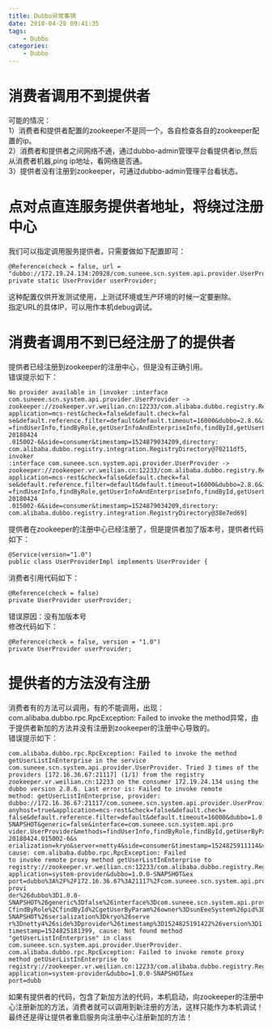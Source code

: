 ```yaml
---
title: Dubbo异常集锦
date: 2018-04-28 09:41:35
tags:
    - Dubbo
categories:
    - Dubbo
---
```

# 消费者调用不到提供者
可能的情况：  
1）消费者和提供者配置的zookeeper不是同一个。各自检查各自的zookeeper配置的ip。  
2）消费者和提供者之间网络不通，通过dubbo-admin管理平台看提供者ip,然后从消费者机器,ping ip地址，看网络是否通。  
3）提供者没有注册到zookeeper，可通过dubbo-admin管理平台看状态。

# 点对点直连服务提供者地址，将绕过注册中心
我们可以指定调用服务提供者。只需要做如下配置即可：
```
@Reference(check = false, url = "dubbo://172.19.24.134:20928/com.suneee.scn.system.api.provider.UserProvider")
private static UserProvider userProvider;
```
这种配置仅供开发测试使用，上测试环境或生产环境的时候一定要删除。  
指定URL的具体IP，可以用作本机debug调试。

# 消费者调用不到已经注册了的提供者
提供者已经注册到zookeeper的注册中心，但是没有正确引用。  
错误提示如下：
```
No provider available in [invoker :interface com.suneee.scn.system.api.provider.UserProvider ->
zookeeper://zookeeper.vr.weilian.cn:12233/com.alibaba.dubbo.registry.RegistryService?application=mcs-rest&check=false&default.check=fal
se&default.reference.filter=default&default.timeout=16000&dubbo=2.8.6&interface=com.suneee.scn.system.api.provider.UserProvider&methods
=findUserInfo,findByRole,getUserInfoAndEnterpriseInfo,findById,getUserListInEnterprise&owner=sunEeemcs&pid=8296&revision=1.0.0-20180424
.015002-6&side=consumer&timestamp=1524879034209,directory: com.alibaba.dubbo.registry.integration.RegistryDirectory@70211df5, invoker
:interface com.suneee.scn.system.api.provider.UserProvider ->
zookeeper://zookeeper.vr.weilian.cn:12233/com.alibaba.dubbo.registry.RegistryService?application=mcs-rest&check=false&default.check=fal
se&default.reference.filter=default&default.timeout=16000&dubbo=2.8.6&interface=com.suneee.scn.system.api.provider.UserProvider&methods
=findUserInfo,findByRole,getUserInfoAndEnterpriseInfo,findById,getUserListInEnterprise&owner=sunEeemcs&pid=8296&revision=1.0.0-20180424
.015002-6&side=consumer&timestamp=1524879034209,directory: com.alibaba.dubbo.registry.integration.RegistryDirectory@38e7ed69]
```

提供者在zookeeper的注册中心已经注册了，但是提供者加了版本号，提供者代码如下：
```
@Service(version="1.0")
public class UserProviderImpl implements UserProvider {
```

消费者引用代码如下：
```
@Reference(check = false)
private UserProvider userProvider;
```

错误原因：没有加版本号  
修改代码如下：
```
@Reference(check = false, version = "1.0")
private UserProvider userProvider;
```

# 提供者的方法没有注册
消费者有的方法可以调用，有的不能调用，出现：com.alibaba.dubbo.rpc.RpcException: Failed to invoke the method异常，由于提供者新加的方法并没有注册到zookeeper的注册中心导致的。  
错误提示如下：
```
com.alibaba.dubbo.rpc.RpcException: Failed to invoke the method getUserListInEnterprise in the service
com.suneee.scn.system.api.provider.UserProvider. Tried 3 times of the providers [172.16.36.67:21117] (1/1) from the registry
zookeeper.vr.weilian.cn:12233 on the consumer 172.19.24.134 using the dubbo version 2.8.6. Last error is: Failed to invoke remote
method: getUserListInEnterprise, provider:
dubbo://172.16.36.67:21117/com.suneee.scn.system.api.provider.UserProvider?anyhost=true&application=mcs-rest&check=false&default.check=
false&default.reference.filter=default&default.timeout=16000&dubbo=1.0.0-SNAPSHOT&generic=false&interface=com.suneee.scn.system.api.pro
vider.UserProvider&methods=findUserInfo,findByRole,findById,getUserByParam&owner=sunEeemcs&pid=10828&revision=1.0.0-20180424.015002-6&s
erialization=kryo&server=netty4&side=consumer&timestamp=1524825911114&version=1.0, cause: com.alibaba.dubbo.rpc.RpcException: Failed
to invoke remote proxy method getUserListInEnterprise to
registry://zookeeper.vr.weilian.cn:12233/com.alibaba.dubbo.registry.RegistryService?application=system-provider&dubbo=1.0.0-SNAPSHOT&ex
port=dubbo%3A%2F%2F172.16.36.67%3A21117%2Fcom.suneee.scn.system.api.provider.UserProvider%3Fanyhost%3Dtrue%26application%3Dsystem-provi
der%26dubbo%3D1.0.0-SNAPSHOT%26generic%3Dfalse%26interface%3Dcom.suneee.scn.system.api.provider.UserProvider%26methods%3DfindUserInfo%2
CfindByRole%2CfindById%2CgetUserByParam%26owner%3DsunEeeSystem%26pid%3D44275%26revision%3D1.0.0-SNAPSHOT%26serialization%3Dkryo%26serve
r%3Dnetty4%26side%3Dprovider%26timestamp%3D1524825191422%26version%3D1.0&owner=sunEeeSystem&pid=44275&registry=zookeeper&server=netty4&
timestamp=1524825181399, cause: Not found method "getUserListInEnterprise" in class com.suneee.scn.system.api.provider.UserProvider.
com.alibaba.dubbo.rpc.RpcException: Failed to invoke remote proxy method getUserListInEnterprise to
registry://zookeeper.vr.weilian.cn:12233/com.alibaba.dubbo.registry.RegistryService?application=system-provider&dubbo=1.0.0-SNAPSHOT&ex
port=dubb
```

如果有提供者的代码，包含了新加方法的代码，本机启动，向zookeeper的注册中心注册新加的方法，消费者就可以调用到新注册的方法，这样只能作为本机调试！最终还是得让提供者重启服务向注册中心注册新加的方法！  
